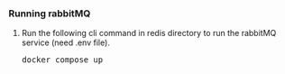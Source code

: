 ### Running rabbitMQ

1. Run the following cli command in redis directory to run the rabbitMQ service (need .env file).
    
    <pre markdown=2>docker compose up</pre>
